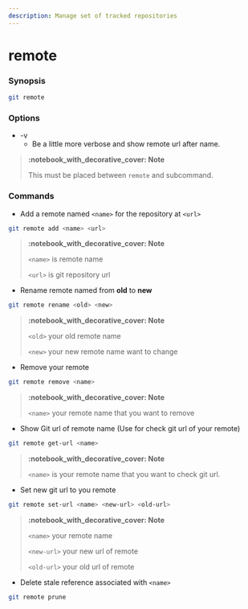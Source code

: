 ```yaml
---
description: Manage set of tracked repositories
---
```


# remote

### Synopsis

```bash
git remote
```

### Options

* \-v
  * Be a little more verbose and show remote url after name.

> ****:notebook\_with\_decorative\_cover:** Note**
>
> This must be placed between `remote` and subcommand.

### Commands

* Add a remote named `<name>` for the repository at `<url>`&#x20;

```bash
git remote add <name> <url>
```

> ****:notebook\_with\_decorative\_cover:** Note**
>
> `<name>` is remote name
>
> `<url>` is git repository url

* Rename remote named from **old** to **new**

```bash
git remote rename <old> <new>
```

> ****:notebook\_with\_decorative\_cover:** Note**
>
> `<old>` your old remote name
>
> `<new>` your new remote name want to change

* Remove your remote

```bash
git remote remove <name>
```

> ****:notebook\_with\_decorative\_cover:** Note**
>
> `<name>` your remote name that you want to remove

* Show Git url of remote name (Use for check git url of your remote)

```bash
git remote get-url <name>
```

> ****:notebook\_with\_decorative\_cover:** Note**
>
> `<name>` is your remote name that you want to check git url.

* Set new git url to you remote

```bash
git remote set-url <name> <new-url> <old-url>
```

> ****:notebook\_with\_decorative\_cover:** Note**
>
> `<name>` your remote name
>
> `<new-url>` your new url of remote
>
> `<old-url>` your old url of remote

* Delete stale reference associated with `<name>`

```bash
git remote prune
```
